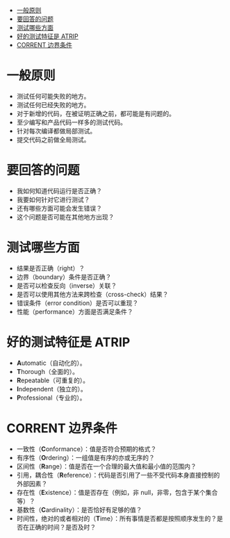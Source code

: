 * [一般原则](#一般原则)
* [要回答的问题](#要回答的问题)
* [测试哪些方面](#测试哪些方面)
* [好的测试特征是 ATRIP](#好的测试特征是-atrip)
* [CORRENT 边界条件](#corrent-边界条件)


# 一般原则

* 测试任何可能失败的地方。
* 测试任何已经失败的地方。
* 对于新增的代码，在被证明正确之前，都可能是有问题的。
* 至少编写和产品代码一样多的测试代码。
* 针对每次编译都做局部测试。
* 提交代码之前做全局测试。

# 要回答的问题

* 我如何知道代码运行是否正确？
* 我要如何针对它进行测试？
* 还有哪些方面可能会发生错误？
* 这个问题是否可能在其他地方出现？

# 测试哪些方面

* 结果是否正确（right）？
* 边界（boundary）条件是否正确？
* 是否可以检查反向（inverse）关联？
* 是否可以使用其他方法来跨检查（cross-check）结果？
* 错误条件（error condition）是否可以重现？
* 性能（performance）方面是否满足条件？

# 好的测试特征是 ATRIP

* **A**utomatic（自动化的）。
* **T**horough（全面的）。
* **R**epeatable（可重复的）。
* **I**ndependent（独立的）。
* **P**rofessional（专业的）。

# CORRENT 边界条件

* 一致性（**C**onformance）：值是否符合预期的格式？
* 有序性（**O**rdering）：一组值是有序的亦或无序的？
* 区间性（**R**ange）：值是否在一个合理的最大值和最小值的范围内？
* 引用，耦合性（**R**eference）：代码是否引用了一些不受代码本身直接控制的外部因素？
* 存在性（**E**xistence）：值是否存在（例如，非 null，非零，包含于某个集合等）？
* 基数性（**C**ardinality）：是否恰好有足够的值？
* 时间性，绝对的或者相对的（**T**ime）：所有事情是否都是按照顺序发生的？是否在正确的时间？是否及时？
